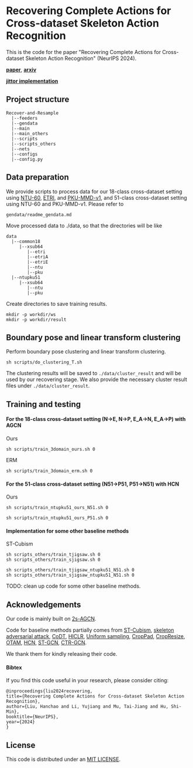 
# Recovering Complete Actions for Cross-dataset Skeleton Action Recognition 

This is the code for the paper "Recovering Complete Actions for Cross-dataset Skeleton Action Recognition" (NeurIPS 2024).

[**paper**](), [**arxiv**](https://arxiv.org/abs/2410.23641)

[**jittor implementation**]()

<!-- [place overall pipeline figure here.] -->





## Project structure
```
Recover-and-Resample
  |--feeders          
  |--gendata
  |--main
  |--main_others
  |--scripts
  |--scripts_others
  |--nets
  |--configs                   
  |--config.py
```

## Data preparation 

We provide scripts to process data for our 18-class cross-dataset setting using [NTU-60](https://rose1.ntu.edu.sg/dataset/actionRecognition/), [ETRI](https://nanum.etri.re.kr/share/judekim/HMI?lang=En_us), and [PKU-MMD-v1](https://www.icst.pku.edu.cn/struct/Projects/PKUMMD.html), and 51-class cross-dataset setting using NTU-60 and PKU-MMD-v1. Please refer to 

```
gendata/readme_gendata.md
```

Move processed data to ./data, so that the directories will be like
```
data
  |--common18
     |--xsub64
        |--etri       
        |--etriA       
        |--etriE       
        |--ntu       
        |--pku  
  |--ntupku51
     |--xsub64
        |--ntu
        |--pku   
```

Create directories to save training results.
```
mkdir -p workdir/ws
mkdir -p workdir/result
```


## Boundary pose and linear transform clustering
Perform boundary pose clustering and linear transform clustering. 
```
sh scripts/do_clustering_T.sh
```

The clustering results will be saved to `./data/cluster_result` and will be used by our recovering stage. We also provide the necessary cluster result files under `./data/cluster_result`.

## Training and testing

#### For the 18-class cross-dataset setting (N->E, N->P, E_A->N, E_A->P) with AGCN
Ours 


```
sh scripts/train_3domain_ours.sh 0
```

ERM
```
sh scripts/train_3domain_erm.sh 0
```

#### For the 51-class cross-dataset setting (N51->P51, P51->N51) with HCN
Ours 


```
sh scripts/train_ntupku51_ours_N51.sh 0
```



```
sh scripts/train_ntupku51_ours_P51.sh 0
```



<!-- [checkpoint or training log.] -->


#### Implementation for some other baseline methods

ST-Cubism

```
sh scripts_others/train_tjigsaw.sh 0
sh scripts_others/train_sjigsaw.sh 0
```

```
sh scripts_others/train_tjigsaw_ntupku51_N51.sh 0
sh scripts_others/train_sjigsaw_ntupku51_N51.sh 0
```

TODO: clean up code for some other baseline methods.


## Acknowledgements

Our code is mainly built on [2s-AGCN](https://github.com/lshiwjx/2s-AGCN). 

Code for baseline methods partially comes from 
[ST-Cubism](https://github.com/shanice-l/st-cubism), 
[skeleton adversarial attack](https://github.com/realcrane/Understanding-the-Robustness-of-Skeleton-based-Action-Recognition-under-Adversarial-Attack), 
[CoDT](https://github.com/Qinying-Liu/CoDT), 
[HICLR](https://github.com/JHang2020/HiCLR), 
[Uniform sampling](https://github.com/kennymckormick/pyskl), 
[CropPad](https://github.com/LinguoLi/CrosSCLR), 
[CropResize](https://github.com/fmthoker/skeleton-contrast), 
[OTAM](https://github.com/wangzehui20/OTAM-Video-via-Temporal-Alignment), 
[HCN](https://github.com/huguyuehuhu/HCN-pytorch), 
[ST-GCN](https://github.com/yysijie/st-gcn), 
[CTR-GCN](https://github.com/Uason-Chen/CTR-GCN).

We thank them for kindly releasing their code.

#### Bibtex
If you find this code useful in your research, please consider citing:

```
@inproceedings{liu2024recovering,
title={Recovering Complete Actions for Cross-dataset Skeleton Action Recognition},
author={Liu, Hanchao and Li, Yujiang and Mu, Tai-Jiang and Hu, Shi-Min},
booktitle={NeurIPS},
year={2024}
}
```


## License
This code is distributed under an [MIT LICENSE](LICENSE).



